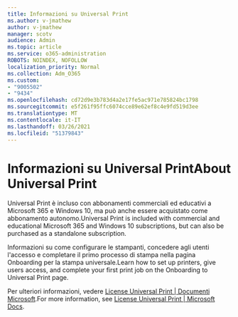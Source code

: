 ```yaml
---
title: Informazioni su Universal Print
ms.author: v-jmathew
author: v-jmathew
manager: scotv
audience: Admin
ms.topic: article
ms.service: o365-administration
ROBOTS: NOINDEX, NOFOLLOW
localization_priority: Normal
ms.collection: Adm_O365
ms.custom:
- "9005502"
- "9434"
ms.openlocfilehash: cd72d9e3b783d4a2e17fe5ac971e785824bc1798
ms.sourcegitcommit: e5f261f95ffc6074cce89e62ef8c4e9fd519d3ee
ms.translationtype: MT
ms.contentlocale: it-IT
ms.lasthandoff: 03/26/2021
ms.locfileid: "51379843"
---
```

# <a name="about-universal-print"></a><span data-ttu-id="7fa84-102">Informazioni su Universal Print</span><span class="sxs-lookup"><span data-stu-id="7fa84-102">About Universal Print</span></span>

<span data-ttu-id="7fa84-103">Universal Print è incluso con abbonamenti commerciali ed educativi a Microsoft 365 e Windows 10, ma può anche essere acquistato come abbonamento autonomo.</span><span class="sxs-lookup"><span data-stu-id="7fa84-103">Universal Print is included with commercial and educational Microsoft 365 and Windows 10 subscriptions, but can also be purchased as a standalone subscription.</span></span>

<span data-ttu-id="7fa84-104">Informazioni su come configurare le stampanti, concedere agli utenti l'accesso e completare il primo processo di stampa nella pagina Onboarding per la stampa universale.</span><span class="sxs-lookup"><span data-stu-id="7fa84-104">Learn how to set up printers, give users access, and complete your first print job on the Onboarding to Universal Print page.</span></span>

<span data-ttu-id="7fa84-105">Per ulteriori informazioni, vedere [License Universal Print | Documenti Microsoft](https://docs.microsoft.com/universal-print/fundamentals/universal-print-license).</span><span class="sxs-lookup"><span data-stu-id="7fa84-105">For more information, see [License Universal Print | Microsoft Docs](https://docs.microsoft.com/universal-print/fundamentals/universal-print-license).</span></span>
